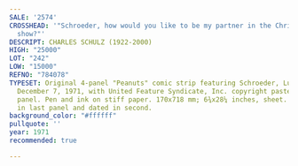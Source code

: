 ```yaml
---
SALE: '2574'
CROSSHEAD: '"Schroeder, how would you like to be my partner in the Christmas Skating
  show?"'
DESCRIPT: CHARLES SCHULZ (1922-2000)
HIGH: "25000"
LOT: "242"
LOW: "15000"
REFNO: "784078"
TYPESET: Original 4-panel "Peanuts" comic strip featuring Schroeder, Lucy, published
  December 7, 1971, with United Feature Syndicate, Inc. copyright pastedown in first
  panel. Pen and ink on stiff paper. 170x718 mm; 6¾x28¼ inches, sheet. Signed "Schulz"
  in last panel and dated in second.
background_color: "#ffffff"
pullquote: ''
year: 1971
recommended: true

---
```

